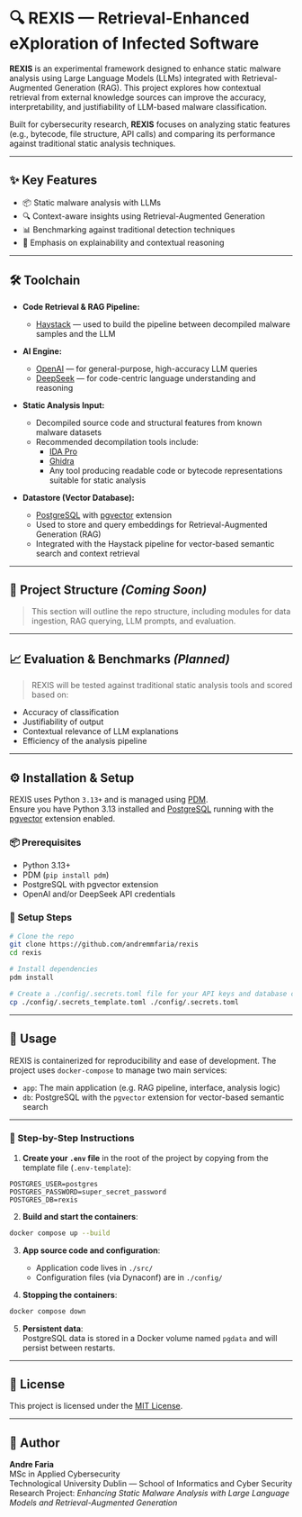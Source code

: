 # 🔍 REXIS — Retrieval-Enhanced eXploration of Infected Software

**REXIS** is an experimental framework designed to enhance static malware analysis using Large Language Models (LLMs) integrated with Retrieval-Augmented Generation (RAG). This project explores how contextual retrieval from external knowledge sources can improve the accuracy, interpretability, and justifiability of LLM-based malware classification.

Built for cybersecurity research, **REXIS** focuses on analyzing static features (e.g., bytecode, file structure, API calls) and comparing its performance against traditional static analysis techniques.

---

## ✨ Key Features

- 📦 Static malware analysis with LLMs  
- 🔍 Context-aware insights using Retrieval-Augmented Generation  
- 📊 Benchmarking against traditional detection techniques  
- 🧠 Emphasis on explainability and contextual reasoning  

---

## 🛠️ Toolchain

- **Code Retrieval & RAG Pipeline:**  
  - [Haystack](https://github.com/deepset-ai/haystack) — used to build the pipeline between decompiled malware samples and the LLM

- **AI Engine:**  
  - [OpenAI](https://platform.openai.com/) — for general-purpose, high-accuracy LLM queries  
  - [DeepSeek](https://github.com/deepseek-ai) — for code-centric language understanding and reasoning

- **Static Analysis Input:**  
  - Decompiled source code and structural features from known malware datasets  
  - Recommended decompilation tools include:  
    - [IDA Pro](https://hex-rays.com/ida-pro/)  
    - [Ghidra](https://ghidra-sre.org/)  
    - Any tool producing readable code or bytecode representations suitable for static analysis

- **Datastore (Vector Database):**  
  - [PostgreSQL](https://www.postgresql.org/) with [pgvector](https://github.com/pgvector/pgvector) extension  
  - Used to store and query embeddings for Retrieval-Augmented Generation (RAG)  
  - Integrated with the Haystack pipeline for vector-based semantic search and context retrieval


---

## 📂 Project Structure _(Coming Soon)_

> This section will outline the repo structure, including modules for data ingestion, RAG querying, LLM prompts, and evaluation.

---

## 📈 Evaluation & Benchmarks _(Planned)_

> REXIS will be tested against traditional static analysis tools and scored based on:
- Accuracy of classification
- Justifiability of output
- Contextual relevance of LLM explanations
- Efficiency of the analysis pipeline

---

## ⚙️ Installation & Setup

REXIS uses Python `3.13+` and is managed using [PDM](https://pdm.fming.dev/).  
Ensure you have Python 3.13 installed and [PostgreSQL](https://www.postgresql.org/) running with the [pgvector](https://github.com/pgvector/pgvector) extension enabled.

### 📦 Prerequisites

- Python 3.13+
- PDM (`pip install pdm`)
- PostgreSQL with pgvector extension
- OpenAI and/or DeepSeek API credentials

### 🚀 Setup Steps

```bash
# Clone the repo
git clone https://github.com/andremmfaria/rexis
cd rexis

# Install dependencies
pdm install

# Create a ./config/.secrets.toml file for your API keys and database config
cp ./config/.secrets_template.toml ./config/.secrets.toml
```

---

## 🧪 Usage

REXIS is containerized for reproducibility and ease of development. The project uses `docker-compose` to manage two main services:

- `app`: The main application (e.g. RAG pipeline, interface, analysis logic)
- `db`: PostgreSQL with the `pgvector` extension for vector-based semantic search

---

### 🐳 Step-by-Step Instructions

1. **Create your `.env` file** in the root of the project by copying from the template file (`.env-template`):

```dotenv
POSTGRES_USER=postgres
POSTGRES_PASSWORD=super_secret_password
POSTGRES_DB=rexis
```

2. **Build and start the containers**:

```bash
docker compose up --build
```

3. **App source code and configuration**:
   - Application code lives in `./src/`
   - Configuration files (via Dynaconf) are in `./config/`

4. **Stopping the containers**:

```bash
docker compose down
```

5. **Persistent data**:  
PostgreSQL data is stored in a Docker volume named `pgdata` and will persist between restarts.

---

## 📜 License

This project is licensed under the [MIT License](LICENSE).

---

## 👤 Author

**Andre Faria**  
MSc in Applied Cybersecurity  
Technological University Dublin — School of Informatics and Cyber Security  
Research Project: *Enhancing Static Malware Analysis with Large Language Models and Retrieval-Augmented Generation*
